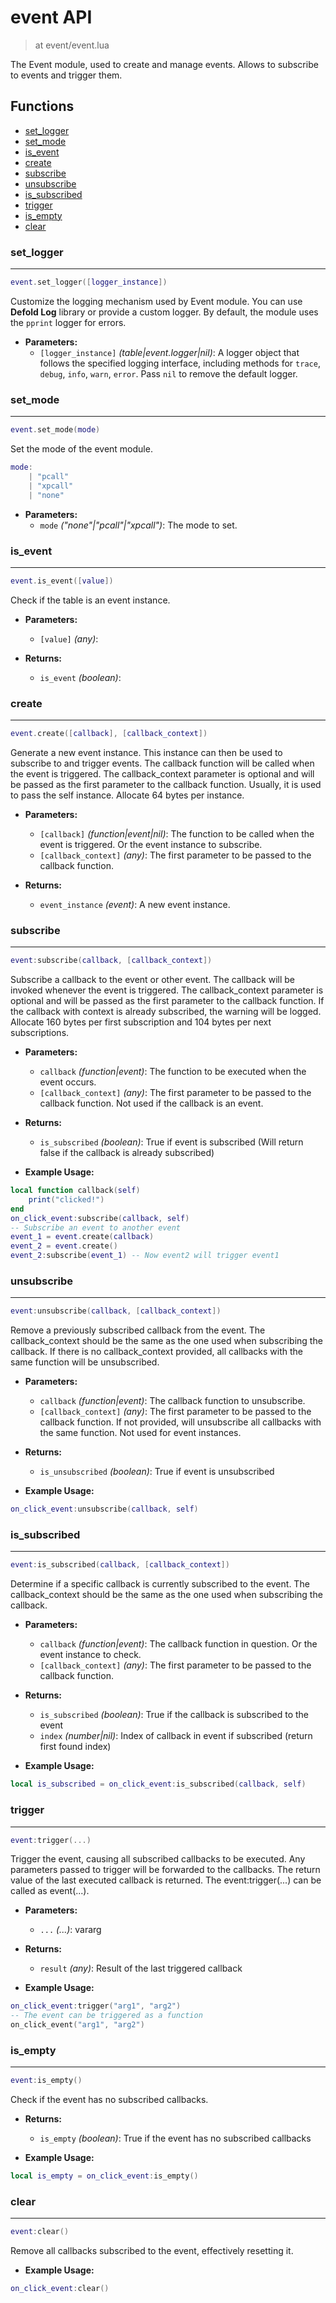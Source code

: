 # event API

> at event/event.lua

The Event module, used to create and manage events. Allows to subscribe to events and trigger them.

## Functions

- [set_logger](#set_logger)
- [set_mode](#set_mode)
- [is_event](#is_event)
- [create](#create)
- [subscribe](#subscribe)
- [unsubscribe](#unsubscribe)
- [is_subscribed](#is_subscribed)
- [trigger](#trigger)
- [is_empty](#is_empty)
- [clear](#clear)



### set_logger

---
```lua
event.set_logger([logger_instance])
```

Customize the logging mechanism used by Event module. You can use **Defold Log** library or provide a custom logger.
By default, the module uses the `pprint` logger for errors.

- **Parameters:**
	- `[logger_instance]` *(table|event.logger|nil)*: A logger object that follows the specified logging interface, including methods for `trace`, `debug`, `info`, `warn`, `error`. Pass `nil` to remove the default logger.

### set_mode

---
```lua
event.set_mode(mode)
```

Set the mode of the event module.
```lua
mode:
    | "pcall"
    | "xpcall"
    | "none"
```

- **Parameters:**
	- `mode` *("none"|"pcall"|"xpcall")*: The mode to set.

### is_event

---
```lua
event.is_event([value])
```

Check if the table is an event instance.

- **Parameters:**
	- `[value]` *(any)*:

- **Returns:**
	- `is_event` *(boolean)*:

### create

---
```lua
event.create([callback], [callback_context])
```

Generate a new event instance. This instance can then be used to subscribe to and trigger events.
The callback function will be called when the event is triggered. The callback_context parameter is optional
and will be passed as the first parameter to the callback function. Usually, it is used to pass the self instance.
Allocate 64 bytes per instance.

- **Parameters:**
	- `[callback]` *(function|event|nil)*: The function to be called when the event is triggered. Or the event instance to subscribe.
	- `[callback_context]` *(any)*: The first parameter to be passed to the callback function.

- **Returns:**
	- `event_instance` *(event)*: A new event instance.

### subscribe

---
```lua
event:subscribe(callback, [callback_context])
```

Subscribe a callback to the event or other event. The callback will be invoked whenever the event is triggered.
The callback_context parameter is optional and will be passed as the first parameter to the callback function.
If the callback with context is already subscribed, the warning will be logged.
Allocate 160 bytes per first subscription and 104 bytes per next subscriptions.

- **Parameters:**
	- `callback` *(function|event)*: The function to be executed when the event occurs.
	- `[callback_context]` *(any)*: The first parameter to be passed to the callback function. Not used if the callback is an event.

- **Returns:**
	- `is_subscribed` *(boolean)*: True if event is subscribed (Will return false if the callback is already subscribed)

- **Example Usage:**

```lua
local function callback(self)
	print("clicked!")
end
on_click_event:subscribe(callback, self)
-- Subscribe an event to another event
event_1 = event.create(callback)
event_2 = event.create()
event_2:subscribe(event_1) -- Now event2 will trigger event1
```
### unsubscribe

---
```lua
event:unsubscribe(callback, [callback_context])
```

Remove a previously subscribed callback from the event.
The callback_context should be the same as the one used when subscribing the callback.
If there is no callback_context provided, all callbacks with the same function will be unsubscribed.

- **Parameters:**
	- `callback` *(function|event)*: The callback function to unsubscribe.
	- `[callback_context]` *(any)*: The first parameter to be passed to the callback function. If not provided, will unsubscribe all callbacks with the same function. Not used for event instances.

- **Returns:**
	- `is_unsubscribed` *(boolean)*: True if event is unsubscribed

- **Example Usage:**

```lua
on_click_event:unsubscribe(callback, self)
```
### is_subscribed

---
```lua
event:is_subscribed(callback, [callback_context])
```

Determine if a specific callback is currently subscribed to the event.
The callback_context should be the same as the one used when subscribing the callback.

- **Parameters:**
	- `callback` *(function|event)*: The callback function in question. Or the event instance to check.
	- `[callback_context]` *(any)*: The first parameter to be passed to the callback function.

- **Returns:**
	- `is_subscribed` *(boolean)*: True if the callback is subscribed to the event
	- `index` *(number|nil)*: Index of callback in event if subscribed (return first found index)

- **Example Usage:**

```lua
local is_subscribed = on_click_event:is_subscribed(callback, self)
```
### trigger

---
```lua
event:trigger(...)
```

Trigger the event, causing all subscribed callbacks to be executed.
Any parameters passed to trigger will be forwarded to the callbacks.
The return value of the last executed callback is returned.
The event:trigger(...) can be called as event(...).

- **Parameters:**
	- `...` *(...)*: vararg

- **Returns:**
	- `result` *(any)*: Result of the last triggered callback

- **Example Usage:**

```lua
on_click_event:trigger("arg1", "arg2")
-- The event can be triggered as a function
on_click_event("arg1", "arg2")
```
### is_empty

---
```lua
event:is_empty()
```

Check if the event has no subscribed callbacks.

- **Returns:**
	- `is_empty` *(boolean)*: True if the event has no subscribed callbacks

- **Example Usage:**

```lua
local is_empty = on_click_event:is_empty()
```
### clear

---
```lua
event:clear()
```

Remove all callbacks subscribed to the event, effectively resetting it.

- **Example Usage:**

```lua
on_click_event:clear()
```
